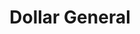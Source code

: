 ---
title: "Dollar General"
url: /kings-mountain/dollar-general-oak-grove-road-2/
shop: variety store
---